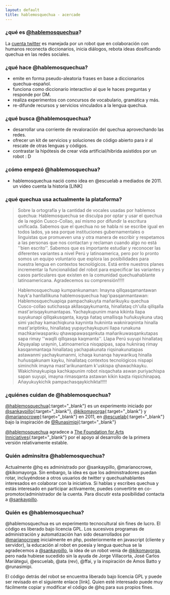 ```yaml
---
layout: default
title: hablemosquechua - acercade
---
```

### ¿qué es [@hablemosquechua](https://twitter.com/hablemosquechua)?
La [cuenta twitter](https://twitter.com/hablemosquechua) es manejada por un robot
que en colaboración con humanos reconecta diccionarios, inicia diálogos, rebota ideas dosificando 
quechua en las redes sociales.

### ¿qué hace @hablemosquechua?

- emite en forma pseudo-aleatoria frases en base a diccionarios quechua-español. 
- funciona como diccionario interactivo al que le haces preguntas y responde por DM. 
- realiza experimentos con concursos de vocabulario, gramática y más. 
- re-difunde recursos y servicios vinculados a la lengua quechua. 

### ¿qué busca @hablemosquechua?

- desarrollar una corriente de revaloración del quechua aprovechando las redes.
- ofrecer un kit de servicios y soluciones de código abierto para ir al rescate de otras lenguas y códigos. 
- contrastar la hipótesis de crear vida artificial/hibrida asistidos por un robot : D

### ¿cómo empezó @hablemosquechua?

- hablemosquechua nació como idea en @escuelab a mediados de 2011. un video cuenta la historia [LINK]

### ¿qué quechua usa actualmente la plataforma?

> Sobre la ortografía y la cantidad de vocales usadas por hablemos quechua: Hablemosquechua se disculpa por optar y usar el quechua de la región Cusco-Collao, así mismo por difundir la escritura unificada. Sabemos que el quechua no se habla ni se escribe igual en todos lados, ya sea porque instituciones gubernamentales o linguistas que promueven una y otra manera de escribir y respetamos a las personas que nos contactan y reclaman cuando algo no está ''bien escrito''. Sabemos que es importante estudiar y reconocer las diferentes variantes a nivel Perú y latinoamerica, pero por lo pronto somos un equipo voluntario que explora las posibilidades para nuestra lengua en contextos tecnológicos. Está entre nuestros planes incrementar la funcionalidad del robot para especificar las variantes y casos particulares  que existen en la comunidad quechuahablante latinoamericana.
> Agradecemos su comprensión!!!!!

> Hablemosquechuap kumpankunaman:
> Imayna qillqasqamantawan hayk'a hanllallikuna hablemosquechua hap'ipasqanmantawan:
> Hablemosquechuapiqa pampachakuyta mañarikuyku quechua Cusco-collao sutichasqa akllasqaykumanta, hinallataq ch'ulla qillqalla mast'arisqaykumantapas.
> Yachaykupunim mana kikinta llapa suyukunapi qillqakusqanta, kayqa ñataq umallisqa huñukuykuna utaq simi yachay kamachiqkuna kayninta hukninta wakniraqninta hinalla mast'ariptinku, hinallataq yupaychaykupuni llapa runakuna machkariwaspanku qhawapawasqankuta mañarikuwasqankutapas sapa rimay ''waqlli qillqasqa kaqmanta''. Llapa Perú suyupi hinallataq Abyayalap uraynin, Latinoamerica nisqapipas, sapa hukniraq rimay kasqanmantaqa hinallataq yachapakunata riqsinakunatapas astawanmi yachaykumanmi, ichaqa kunanqa haywarikuq hinalla huñusqakunam kayku, hinallataq contextos tecnológicos nispapi siminchik imayna mast'arikunantam k'uskispa qhawachkayku. Wakichinaykupiqa kachkapunim robot nisqachata aswan puriyachispa sapan suyupi, imayna rimasqanta astawan kikin kaqta riqsichinapaq.
>Añayukuykichik pampachasqaykichikta!!!!!



### ¿quiénes cuidan de @hablemosquechua?

[@hablemosquechua](https://twitter.com/hablemosquechua){:target="_blank"} es un experimento iniciado por
[@sankaypillo](https://twitter.com/sankaypillo){:target="_blank"},
[@kikomayorga](https://twitter.com/kikomayorga){:target="_blank"}
y [@marianocrowe](https://twitter.com/marianocrowe){:target="_blank"} en 2011, en
[@escuelab](https://twitter.com/escuelab){:target="_blank"} bajo la inspiración de
[@Runasimipi](https://twitter.com/Runasimipi){:target="_blank"}

[@hablemosquechua](https://twitter.com/hablemosquechua) agradece a
[The Foundation for Arts Inniciatives](http://www.ffaiarts.net){:target="_blank"}
por el apoyo al desarrollo de la primera versión relativamente estable.

### Quién adminsitra @hablemosquechua?

Actualmente @hq es administrado por @sankaypillo, @marianocrowe, @kikomayorga. Sin embargo, la idea es que los administradores puedan rotar, incluyéndose a otros usuarios de twitter y quechuahablantes interesados en colaborar con la iniciativa. Si hablas y escribes quechua y estás interesado en participar actívamente, puedes convertirte en co-promotor/administrador de la cuenta. Para discutir esta posibilidad contacta a [@sankaypillo](http://twitter.com/sankaypillo). 

### Quién es @hablemosquechua?

@hablemosquechua es un experimento tecnocultural sin fines de lucro. El código es liberado bajo licencia GPL. Los sucesivos programas de administración y automatización han sido desarrollados por [@marianocrowe](http://twitter.com/marianocrowe) inicialmente en php, posteriormente en javascript (cliente y servidor), la educación al robot en poesía y lengua quechua se la agradecemos a [@sankaypillo](http://twitter.com/sankaypillo), la idea de un robot venía de [@kikomayorga](http://twitter.com/kikomayorga), pero nada hubiese sucedido sin la ayuda de Jorge Villacorta, José Carlos Mariátegui, @escuelab, @ata (rev), @ffai, y la inspiración de Amos Batto y @runasimipi. 

El código detrás del robot se encuentra liberado bajo licencia GPL y puede ser revisado en el siguiente enlace [link]. Quien esté interesado puede muy fácilmente copiar y modificar el código de @hq para sus propios fines.


